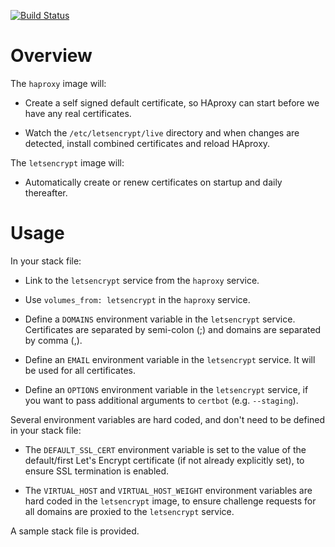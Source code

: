 [![Build Status](https://travis-ci.org/agave/letsencrypt-dockercloud-haproxy.svg?branch=master)](https://travis-ci.org/agave/letsencrypt-dockercloud-haproxy)
# Overview

The `haproxy` image will:

  * Create a self signed default certificate, so HAproxy can start before we
    have any real certificates.

  * Watch the `/etc/letsencrypt/live` directory and when changes are detected,
  	install combined certificates and reload HAproxy.

The `letsencrypt` image will:

  * Automatically create or renew certificates on startup and daily thereafter.

# Usage

In your stack file:

  * Link to the `letsencrypt` service from the `haproxy` service.

  * Use `volumes_from: letsencrypt` in the `haproxy` service.

  * Define a `DOMAINS` environment variable in the `letsencrypt` service.
    Certificates are separated by semi-colon (;) and domains are separated by
    comma (,).

  * Define an `EMAIL` environment variable in the `letsencrypt` service. It
    will be used for all certificates.

  * Define an `OPTIONS` environment variable in the `letsencrypt` service, if
    you want to pass additional arguments to `certbot` (e.g. `--staging`).

Several environment variables are hard coded, and don't need to be defined in
your stack file:

  * The `DEFAULT_SSL_CERT` environment variable is set to the value of the
  	default/first Let's Encrypt certificate (if not already explicitly set),
  	to ensure SSL termination is enabled.

  * The `VIRTUAL_HOST` and `VIRTUAL_HOST_WEIGHT` environment variables are hard
    coded in the `letsencrypt` image, to ensure challenge requests for all
    domains are proxied to the `letsencrypt` service.

A sample stack file is provided.
